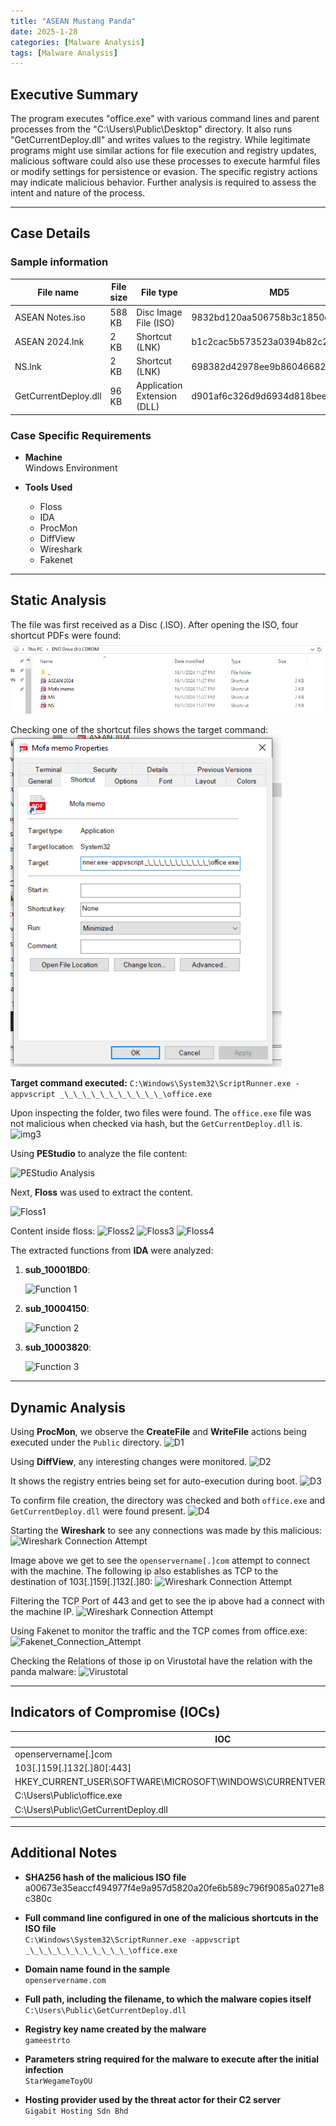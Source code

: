 ```yaml
---
title: "ASEAN Mustang Panda"
date: 2025-1-28
categories: [Malware Analysis]
tags: [Malware Analysis]
---
```


## Executive Summary

The program executes "office.exe" with various command lines and parent processes from the "C:\Users\Public\Desktop" directory. It also runs "GetCurrentDeploy.dll" and writes values to the registry. While legitimate programs might use similar actions for file execution and registry updates, malicious software could also use these processes to execute harmful files or modify settings for persistence or evasion. The specific registry actions may indicate malicious behavior. Further analysis is required to assess the intent and nature of the process.

---

## Case Details

### Sample information
| **File name**            | **File size** | **File type**               | **MD5**                                      | **SHA1**                                     | **SHA256**                                   |
|--------------------------|---------------|-----------------------------|---------------------------------------------|---------------------------------------------|---------------------------------------------|
| ASEAN Notes.iso           | 588 KB        | Disc Image File (ISO)        | 9832bd120aa506758b3c1850dc2f7e41           | 8e7dfe85c00f76c2525b0ea001b735b1240f3342    | a00673e35eaccf494977f4e9a957d5820a20fe6b589c796f9085a0271e8c380c |
| ASEAN 2024.lnk            | 2 KB          | Shortcut (LNK)               | b1c2cac5b573523a0394b82c2e097077           | e27a237acb643391a7a5d6c57bd882e4ac72bdb0    | d66ab44e898c909d0e2a8b8bbe2eb47dfb76af4962ede47d63477a0f8fcfef23 |
| NS.lnk                    | 2 KB          | Shortcut (LNK)               | 698382d42978ee9b86046682cacc76ab           | dd149a0c4a650df907557b3c0219fde81d339d11    | e537c5da268c6a08d6e94d570e8efb17d0ca3f4013e221fadc4e0b3191499767 |
| GetCurrentDeploy.dll      | 96 KB         | Application Extension (DLL) | d901af6c326d9d6934d818beef214e81           | b78e786091f017510b44137961f3074fe7d5f950    | 51d89afe0a49a3abf88ed6f032e4f0a83949fc44489fc7b45c860020f905c9d |

### Case Specific Requirements

- **Machine**  
  Windows Environment

- **Tools Used**
  - Floss
  - IDA
  - ProcMon
  - DiffView
  - Wireshark
  - Fakenet

---

## Static Analysis

The file was first received as a Disc (.ISO). After opening the ISO, four shortcut PDFs were found:
![img1](assets/7-ASEAN/image98.png)

Checking one of the shortcut files shows the target command:
![img2](assets/7-ASEAN/image99.png)

**Target command executed:**
```C:\Windows\System32\ScriptRunner.exe -appvscript _\_\_\_\_\_\_\_\_\_\_\_\office.exe```

Upon inspecting the folder, two files were found. The `office.exe` file was not malicious when checked via hash, but the `GetCurrentDeploy.dll` is.
![img3](assets/7-ASEAN/image100.png)

Using **PEStudio** to analyze the file content:

![PEStudio Analysis](assets/7-ASEAN/image101.png)

Next, **Floss** was used to extract the content.

![Floss1](assets/7-ASEAN/image102.png)

Content inside floss:
![Floss2](assets/7-ASEAN/image103.png)
![Floss3](assets/7-ASEAN/image104.png)
![Floss4](assets/7-ASEAN/image105.png)


The extracted functions from **IDA** were analyzed:

1. **sub_10001BD0**:

   ![Function 1](assets/7-ASEAN/image106.png)

2. **sub_10004150**:

   ![Function 2](assets/7-ASEAN/image107.png)

3. **sub_10003820**:

   ![Function 3](assets/7-ASEAN/image108.png)

---

## Dynamic Analysis

Using **ProcMon**, we observe the **CreateFile** and **WriteFile** actions being executed under the `Public` directory.
![D1](assets/7-ASEAN/image109.png)

Using **DiffView**, any interesting changes were monitored.
![D2](assets/7-ASEAN/image110.png)

It shows the registry entries being set for auto-execution during boot.
![D3](assets/7-ASEAN/image111.png)

To confirm file creation, the directory was checked and both `office.exe` and `GetCurrentDeploy.dll` were found present.
![D4](assets/7-ASEAN/image112.png)


Starting the **Wireshark** to see any connections was made by this malicious:
![Wireshark Connection Attempt](assets/7-ASEAN/image113.png)

Image above we get to see the `openservername[.]com` attempt to connect with the machine. The following ip also establishes as TCP to the destination of 103[.]159[.]132[.]80:
![Wireshark Connection Attempt](assets/7-ASEAN/image114.png)

Filtering the TCP Port of 443 and get to see the ip above had a connect with the machine IP.
![Wireshark Connection Attempt](assets/7-ASEAN/image115.png)

Using Fakenet to monitor the traffic and the TCP comes from office.exe:
![Fakenet_Connection_Attempt](assets/7-ASEAN/image116.png)

Checking the Relations of those ip on Virustotal have the relation with the panda malware:
![Virustotal](assets/7-ASEAN/image117.png)

---

## Indicators of Compromise (IOCs)

| **IOC**                                               | **Type**  |
|-------------------------------------------------------|-----------|
| openservername[.]com                                  | URL       |
| 103[.]159[.]132[.]80[:443]                             | IP:Port   |
| HKEY_CURRENT_USER\SOFTWARE\MICROSOFT\WINDOWS\CURRENTVERSION\RUN\GAMEESTRTO | Registry |
| C:\Users\Public\office.exe                             | File      |
| C:\Users\Public\GetCurrentDeploy.dll                   | File      |

---

## Additional Notes

- **SHA256 hash of the malicious ISO file**  
  a00673e35eaccf494977f4e9a957d5820a20fe6b589c796f9085a0271e8c380c

- **Full command line configured in one of the malicious shortcuts in the ISO file**  
  `C:\Windows\System32\ScriptRunner.exe -appvscript _\_\_\_\_\_\_\_\_\_\_\_\office.exe`

- **Domain name found in the sample**  
  `openservername.com`

- **Full path, including the filename, to which the malware copies itself**  
  `C:\Users\Public\GetCurrentDeploy.dll`

- **Registry key name created by the malware**  
  `gameestrto`

- **Parameters string required for the malware to execute after the initial infection**  
  `StarWegameToyOU`

- **Hosting provider used by the threat actor for their C2 server**  
  `Gigabit Hosting Sdn Bhd`
